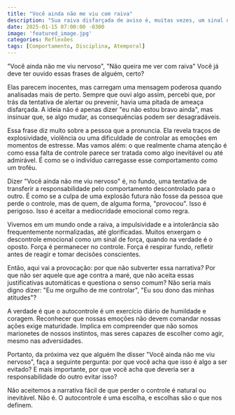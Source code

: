 ```yaml
---
title: "Você ainda não me viu com raiva"
description: "Sua raiva disfarçada de aviso é, muitas vezes, um sinal do seu descontrole."
date: 2025-01-15 07:00:00 -0300
image: 'featured_image.jpg'
categories: Reflexões
tags: [Comportamento, Disciplina, Atemporal]
---
```


"Você ainda não me viu nervoso", "Não queira me ver com raiva" Você já deve ter ouvido essas frases de alguém, certo?

Elas parecem inocentes, mas carregam uma mensagem poderosa quando analisadas mais de perto. Sempre que ouvi algo assim, percebi que, por trás da tentativa de alertar ou prevenir, havia uma pitada de ameaça disfarçada. A ideia não é apenas dizer "eu não estou bravo ainda", mas insinuar que, se algo mudar, as consequências podem ser desagradáveis.

Essa frase diz muito sobre a pessoa que a pronuncia. Ela revela traços de explosividade, violência ou uma dificuldade de controlar as emoções em momentos de estresse. Mas vamos além: o que realmente chama atenção é como essa falta de controle parece ser tratada como algo inevitável ou até admirável. É como se o indivíduo carregasse esse comportamento como um troféu.

Dizer "Você ainda não me viu nervoso" é, no fundo, uma tentativa de transferir a responsabilidade pelo comportamento descontrolado para o outro. É como se a culpa de uma explosão futura não fosse da pessoa que perde o controle, mas de quem, de alguma forma, "provocou". Isso é perigoso. Isso é aceitar a mediocridade emocional como regra.

Vivemos em um mundo onde a raiva, a impulsividade e a intolerância são frequentemente normalizadas, até glorificadas. Muitos enxergam o descontrole emocional como um sinal de força, quando na verdade é o oposto. Força é permanecer no controle. Força é respirar fundo, refletir antes de reagir e tomar decisões conscientes.

Então, aqui vai a provocação: por que não subverter essa narrativa? Por que não ser aquele que age contra a maré, que não aceita essas justificativas automáticas e questiona o senso comum? Não seria mais digno dizer: "Eu me orgulho de me controlar", "Eu sou dono das minhas atitudes"?

A verdade é que o autocontrole é um exercício diário de humildade e coragem. Reconhecer que nossas emoções não devem comandar nossas ações exige maturidade. Implica em compreender que não somos marionetes de nossos instintos, mas seres capazes de escolher como agir, mesmo nas adversidades.

Portanto, da próxima vez que alguém lhe disser "Você ainda não me viu nervoso", faça a seguinte pergunta: por que você acha que isso é algo a ser evitado? E mais importante, por que você acha que deveria ser a responsabilidade do outro evitar isso?

Não aceitemos a narrativa fácil de que perder o controle é natural ou inevitável. Não é. O autocontrole é uma escolha, e escolhas são o que nos definem.